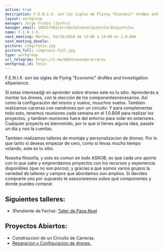 ```yaml
---
active: true
description: F.E.N.I.X. son las siglas de Flying "Economic" droNes and Investigation eXperience. <br> Si estas interesad@ en aprender sobre drones este es tu sitio. Aprenderás a montar tus drones, con la elección de los componentesnecesarios. Así como la configuración del mismo y vuelos, muuchos vuelos. Tambien realizamos carreras con nandrones por un circuito.
layout: workgroup
manager: Jorge Frutos (JorFru)
manager_email: 100317402[arroba]alumnos[punto]uc3m[punto]es
name: F.E.N.I.X.
next_meeting: Martes, 02/10/2018 de 13:00 a 14:00 en 1.0.B06
next_meeting_doodle: 
picture: /img/fenix.jpg
picture_full: /img/uavs-full.jpg
type: workgroup
url_telegram: https://t.me/UAVdronesdecarreras
workgroup_id: fenix
---
```


<!--- Model for next_meeting string here --->
<!--- next_meeting: Jueves, 21/12/2017 de 15:00 a 19:00 en 1.0.B06 --->

F.E.N.I.X. son las siglas de Flying "Economic" droNes and Investigation eXperience.

Si estas interesad@ en aprender sobre drones este es tu sitio. Aprenderás a montar tus drones, con la elección de los componentesnecesarios. Así como la configuración del mismo y vuelos, muuchos vuelos. Tambien realizamos carreras con nandrones por un circuito. Y para complementar todo esto, tenemos reuniones cada semana en el 1.0.B06 para realizar los proyectos, y tambien reuniones fuera del entorno para volar en exteriores. Cualquier proyecto es bienvenido, por lo que si tienes alguna idea, pasate un dia y nos la cuentas.

Tambien realizamos talleres de montaje y personalizacion de drones. Por lo que tanto si deseas empezar de cero, como si llevas mucho tiempo volando, este es tu sitio.

Nuestra filosofía, y esto es comun en todo ASROB, es que cada uno aporte con lo que sabe y emprendamos proyectos con los recursos y experiencia disponibles (que no son pocos); y gracias a que somos varios grupos la variedad de talleres y campos que abordamos son amplios. Si decides comprarte uno por supuesto te asesoraremos sobre qué componentes y donde puedes comprar.


## Siguientes talleres:

  * (Pendiente de Fecha): [Taller de Papa Noel](https://github.com/asrob-uc3m/Taller-de-Papa-Noel) 

## Proyectos Abiertos:

* Construccion de un Circuito de Carreras.
* [Reparacion y Configuracion de drones.](https://github.com/asrob-uc3m/F.E.N.I.X.)

